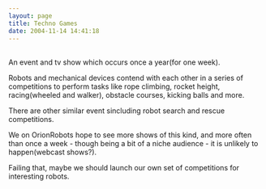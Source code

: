 ```yaml
---
layout: page
title: Techno Games
date: 2004-11-14 14:41:18
---
```

<p>
<br/>An event and tv show which occurs once a year(for one week).
</p>
<p>Robots and mechanical devices contend with each other in a series of competitions to perform tasks like rope climbing, rocket height, racing(wheeled and walker), obstacle courses, kicking balls and more.
</p>
<p>There are other similar event sincluding robot search and rescue competitions.
</p>
<p>We on OrionRobots hope to see more shows of this kind, and more often than once a week - though being a bit of a niche audience - it is unlikely to happen(webcast shows?).
</p>
<p>Failing that, maybe we should launch our own set of competitions for interesting robots.
</p>
